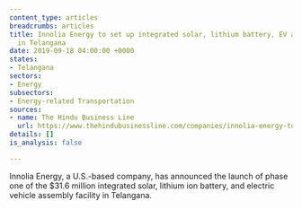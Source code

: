 ```yaml
---
content_type: articles
breadcrumbs: articles
title: Innolia Energy to set up integrated solar, lithium battery, EV assembly unit
  in Telangana
date: 2019-09-18 04:00:00 +0000
states:
- Telangana
sectors:
- Energy
subsectors:
- Energy-related Transportation
sources:
- name: The Hindu Business Line
  url: https://www.thehindubusinessline.com/companies/innolia-energy-to-set-up-integrated-solar-lithium-battery-ev-assembly-unit-in-telangana/article29383558.ece
details: []
is_analysis: false

---
```

Innolia Energy, a U.S.-based company, has announced the launch of phase one of the $31.6 million integrated solar, lithium ion battery, and electric vehicle assembly facility in Telangana.